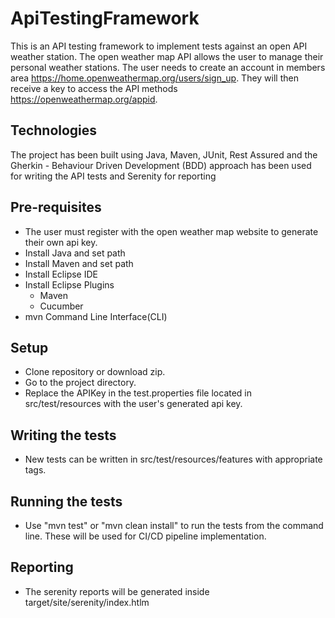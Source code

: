 # ApiTestingFramework
This is an API testing framework to implement tests against an open API weather station.
The open weather map API allows the user to manage their personal weather stations.
The user needs to create an account in members area https://home.openweathermap.org/users/sign_up.
They will then receive a key to access the API methods https://openweathermap.org/appid.

## **Technologies**
The project has been built using Java, Maven, JUnit, Rest Assured and the Gherkin - Behaviour Driven Development (BDD) approach has been used for writing the API tests and Serenity for reporting

## **Pre-requisites**
* The user must register with the open weather map website to generate their own api key.
* Install Java and set path
* Install Maven and set path
* Install Eclipse IDE
* Install Eclipse Plugins
  - Maven
  - Cucumber
 * mvn Command Line Interface(CLI)

## **Setup**
* Clone repository or download zip.
* Go to the project directory.
* Replace the APIKey in the test.properties file located in src/test/resources with the user's generated api key.

## **Writing the tests**
* New tests can be written in src/test/resources/features with appropriate tags. 

## **Running the tests**
* Use "mvn test" or "mvn clean install" to run the tests from the command line. These will be used for CI/CD pipeline implementation.

## **Reporting**
* The serenity reports will be generated inside target/site/serenity/index.htlm

